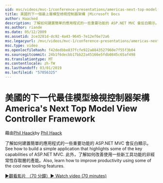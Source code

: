 ```yaml
---
uid: mvc/videos/mvc-1/conference-presentations/americas-next-top-model-view-controller-framework
title: 美國的下一個最上層模型檢視控制器架構 |Microsoft Docs
author: Haacked
description: 了解如何建置簡單的應用程式的一些重要功能的 ASP.NET MVC 會反白顯示。 此外，了解如何提升產能使用的一些...
ms.author: riande
ms.date: 05/12/2009
ms.assetid: 2ce3281d-dc92-4a43-9645-7e12ef6e72a6
msc.legacyurl: /mvc/videos/mvc-1/conference-presentations/americas-next-top-model-view-controller-framework
msc.type: video
ms.openlocfilehash: f42dedbbe837fcfe922a8843527960e7f55f3b04
ms.sourcegitcommit: 24b1f6decbb17bb22a45166e5fdb0845c65af498
ms.translationtype: MT
ms.contentlocale: zh-TW
ms.lasthandoff: 03/01/2019
ms.locfileid: "57056325"
---
```

<a name="americas-next-top-model-view-controller-framework"></a><span data-ttu-id="a5adf-104">美國的下一代最佳模型檢視控制器架構</span><span class="sxs-lookup"><span data-stu-id="a5adf-104">America's Next Top Model View Controller Framework</span></span>
====================
<span data-ttu-id="a5adf-105">藉由[Phil Haack](https://github.com/Haacked)</span><span class="sxs-lookup"><span data-stu-id="a5adf-105">by [Phil Haack](https://github.com/Haacked)</span></span>

<span data-ttu-id="a5adf-106">了解如何建置簡單的應用程式的一些重要功能的 ASP.NET MVC 會反白顯示。</span><span class="sxs-lookup"><span data-stu-id="a5adf-106">See how to build a simple application that highlights some of the key capabilities of ASP.NET MVC.</span></span> <span data-ttu-id="a5adf-107">此外，了解如何改善使用一些新工具功能的非經常性存取層的產能。</span><span class="sxs-lookup"><span data-stu-id="a5adf-107">Also, learn how to improve productivity using some of the cool new tooling features.</span></span>

[<span data-ttu-id="a5adf-108">&#9654;觀看影片 （70 分鐘）</span><span class="sxs-lookup"><span data-stu-id="a5adf-108">&#9654; Watch video (70 minutes)</span></span>](https://channel9.msdn.com/Blogs/ASP-NET-Site-Videos/americas-next-top-model-view-controller-framework)
